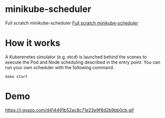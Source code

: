 # minikube-scheduler
Full scratch minikube-scheduler
[Full scratch minikube-scheduler](https://github.com/sanposhiho/mini-kube-scheduler)
# How it works
A Kuberenetes simulator (e.g. etcd) is launched behind the scenes to execute the Pod and Node scheduling described in the entry point.
You can run your own scheduler with the following command.

`make start`
# Demo
https://i.gyazo.com/d414491b52ac8c71e23e9f8d2b9bb0cb.gif
